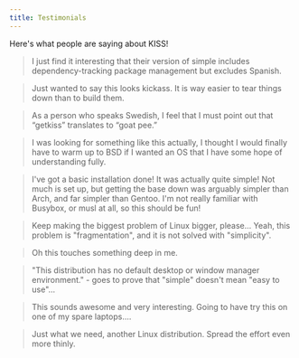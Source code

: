 ```yaml
---
title: Testimonials
---
```


Here's what people are saying about KISS!

> I just find it interesting that their version of simple includes dependency-tracking package management but excludes Spanish.

> Just wanted to say this looks kickass. It is way easier to tear things down than to build them.

> As a person who speaks Swedish, I feel that I must point out that “getkiss” translates to “goat pee.”

> I was looking for something like this actually, I thought I would finally have to warm up to BSD if I wanted an OS that I have some hope of understanding fully.

> I've got a basic installation done! It was actually quite simple! Not much is set up, but getting the base down was arguably simpler than Arch, and far simpler than Gentoo. I'm not really familiar with Busybox, or musl at all, so this should be fun!

> Keep making the biggest problem of Linux bigger, please... Yeah, this problem is "fragmentation", and it is not solved with "simplicity".

> Oh this touches something deep in me.

> "This distribution has no default desktop or window manager environment." - goes to prove that "simple" doesn't mean "easy to use"...

> This sounds awesome and very interesting. Going to have try this on one of my spare laptops....

> Just what we need, another Linux distribution. Spread the effort even more thinly.
